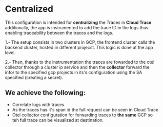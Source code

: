 # Centralized

This configuration is intended for **centralizing** the Traces in **Cloud Trace** additionally, the app is instrumented to add the trace ID in the logs thus enabling traceability between the traces and the logs.

1.- The setup consists in two clusters in GCP, the frontend cluster calls the backend cluster, hosted in different projecst. This logic is done at the app level.

2.- Then, thanks to the instrumentation the traces are fowarded to the otel collector through a cluster ip service and then the **collector** forward the infor to the specified gcp projects in its's configuration using the SA specified (creating a secret).

## We achieve the following:

* Correlate logs with traces
* As the traces has it's span id the full request can be seen in Cloud Trace
* Otel collector configuration for forwarding traces to  **the same** GCP so teh full trace can be visualized at destination.